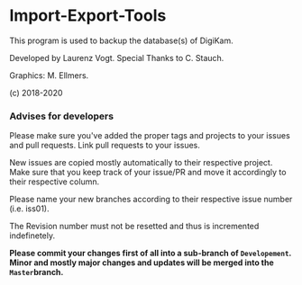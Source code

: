 # Import-Export-Tools
This program is used to backup the database(s) of DigiKam.

Developed by Laurenz Vogt.
Special Thanks to C. Stauch.

Graphics: M. Ellmers.

(c) 2018-2020

### Advises for developers
Please make sure you've added the proper tags and projects to your issues and pull requests. 
Link pull requests to your issues.

New issues are copied mostly automatically to their respective project. Make sure that you keep track of your issue/PR and move it accordingly to their respective column.

Please name your new branches according to their respective issue number (i.e. iss01).

The Revision number must not be resetted and thus is incremented indefinetely.

**Please commit your changes first of all into a sub-branch of `Developement`. Minor and mostly major changes and updates will be merged into the `Master`branch.**
